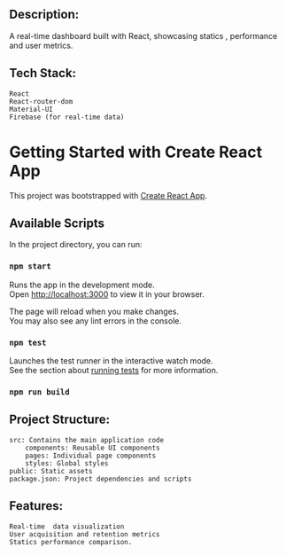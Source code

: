 ## Description:
A real-time  dashboard built with React, showcasing statics , performance and user metrics.

## Tech Stack:

    React
    React-router-dom
    Material-UI
    Firebase (for real-time data)

# Getting Started with Create React App

This project was bootstrapped with [Create React App](https://github.com/facebook/create-react-app).

## Available Scripts

In the project directory, you can run:

### `npm start`

Runs the app in the development mode.\
Open [http://localhost:3000](http://localhost:3000) to view it in your browser.

The page will reload when you make changes.\
You may also see any lint errors in the console.

### `npm test`

Launches the test runner in the interactive watch mode.\
See the section about [running tests](https://facebook.github.io/create-react-app/docs/running-tests) for more information.

### `npm run build`


## Project Structure:

    src: Contains the main application code
        components: Reusable UI components
        pages: Individual page components
        styles: Global styles
    public: Static assets
    package.json: Project dependencies and scripts

## Features:

    Real-time  data visualization
    User acquisition and retention metrics
    Statics performance comparison.